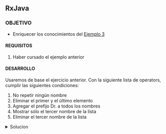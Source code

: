 ## RxJava

### OBJETIVO 

- Enriquecer los conocimientos del [Ejemplo 3](../Ejemplo-03)

#### REQUISITOS 

1. Haber cursado el ejemplo anterior

#### DESARROLLO

Usaremos de base el ejercicio anterior. Con la siguiente lista de operators, cumplir las siguientes condiciones:

1. No repetir ningún nombre
2. Eliminar el primer y el último elemento
3. Agregar el prefijo Dr. a todos los nombres
4. Mostrar sólo el tercer nombre de la lista
5. Eliminar el tercer nombre de la lista


<details>
	<summary>Solucion</summary>

1. 
 > .distinct()
	
2. 
> .filter{it!=nameList.get(0) && it!=nameList.get(nameList.size-1) }

3.
> .map { name -> "Dr. $name" }

4.
> .filter{it==nameList.get(1)}

5. 
>.filter{it!=nameList.get(2)}


</details>
